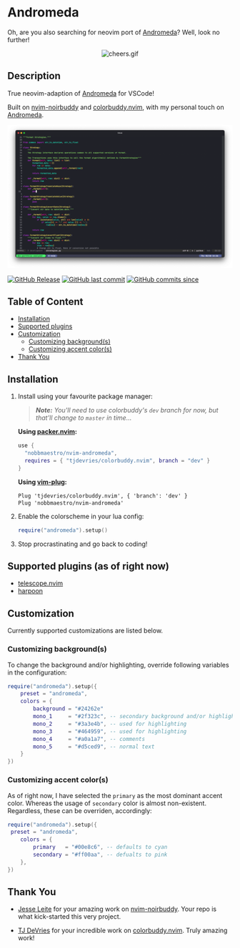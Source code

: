 # Andromeda

Oh, are you also searching for neovim port of [Andromeda](https://github.com/EliverLara/Andromeda/tree/master)? Well, look no further!

<p align="center">
  <img src="https://media.giphy.com/media/sp685iuIEGuys/giphy.gif" alt="cheers.gif"/>
</p>

## Description

True neovim-adaption of [Andromeda](https://github.com/EliverLara/Andromeda/tree/master) for VSCode!

Built on [nvim-noirbuddy](https://github.com/jesseleite/nvim-noirbuddy) and [colorbuddy.nvim](https://github.com/tjdevries/colorbuddy.nvim), with my personal touch on [Andromeda](https://github.com/EliverLara/Andromeda/tree/master).

![media/example-py.png](media/example-py.png)

[![GitHub Release](https://img.shields.io/github/v/release/nobbmaestro/nvim-andromeda)](github-release)
[![GitHub last commit](https://img.shields.io/github/last-commit/nobbmaestro/nvim-andromeda)](github-last-commit)
[![GitHub commits since](https://img.shields.io/github/commits-since/nobbmaestro/nvim-andromeda/v0.0.1)](githut-commits-since)

## Table of Content

- [Installation](#installation)
- [Supported plugins](#supported-plugins-as-of-right-now)
- [Customization](#customization)
  - [Customizing background(s)](#customizing-backgrounds)
  - [Customizing accent color(s)](#customizing-accent-colors)
- [Thank You](#thank-you)

## Installation

1. Install using your favourite package manager:

    > ***Note:** You'll need to use colorbuddy's `dev` branch for now, but that'll change to `master` in time...*

    **Using [packer.nvim](https://github.com/wbthomason/packer.nvim):**

    ```lua
    use {
      "nobbmaestro/nvim-andromeda",
      requires = { "tjdevries/colorbuddy.nvim", branch = "dev" }
    }
    ```

    **Using [vim-plug](https://github.com/junegunn/vim-plug):**

    ```vim
    Plug 'tjdevries/colorbuddy.nvim', { 'branch': 'dev' }
    Plug 'nobbmaestro/nvim-andromeda'
    ```

2. Enable the colorscheme in your lua config:

    ```lua
    require("andromeda").setup()
    ```

3. Stop procrastinating and go back to coding!

## Supported plugins (as of right now)

- [telescope.nvim](https://github.com/nvim-telescope/telescope.nvim)
- [harpoon](https://github.com/ThePrimeagen/harpoon)

## Customization

Currently supported customizations are listed below.

### Customizing background(s)

To change the background and/or highlighting, override following variables in the configuration:

```lua
require("andromeda").setup({
    preset = "andromeda",
    colors = {
        background = "#24262e"
        mono_1     = "#2f323c", -- secondary background and/or highlighting 
        mono_2     = "#3a3e4b", -- used for highlighting 
        mono_3     = "#464959", -- used for highlighting 
        mono_4     = "#a0a1a7", -- comments 
        mono_5     = "#d5ced9", -- normal text
    }
})
```

### Customizing accent color(s)

As of right now, I have selected the `primary` as the most dominant accent color. Whereas the usage of `secondary` color is almost non-existent. Regardless, these can be overriden, accordingly:

```lua
require("andromeda").setup({
 preset = "andromeda",
    colors = {
        primary   = "#00e8c6", -- defaults to cyan
        secondary = "#ff00aa", -- defualts to pink
    },
})
```

## Thank You

- [Jesse Leite](https://twitter.com/jesseleite85) for your amazing work on [nvim-noirbuddy](https://github.com/jesseleite/nvim-noirbuddy). Your repo is what kick-started this very project.

- [TJ DeVries](https://twitter.com/teej_dv) for your incredible work on [colorbuddy.nvim](https://github.com/tjdevries/colorbuddy.nvim). Truly amazing work!

